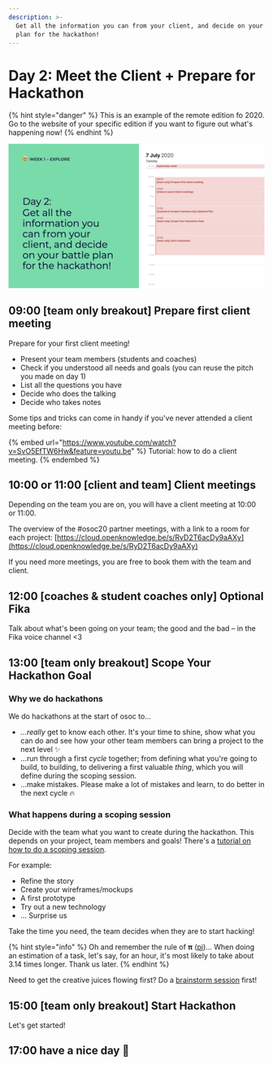 ```yaml
---
description: >-
  Get all the information you can from your client, and decide on your battle
  plan for the hackathon!
---
```


# Day 2: Meet the Client + Prepare for Hackathon

{% hint style="danger" %}
This is an example of the remote edition fo 2020. Go to the website of your specific edition if you want to figure out what's happening now!
{% endhint %}

![](../../../../.gitbook/assets/osoc-2020-cal-week-1.002.jpeg)

## **09:00** \[team only breakout] Prepare first client meeting

Prepare for your first client meeting!

* Present your team members (students and coaches)
* Check if you understood all needs and goals (you can reuse the pitch you made on day 1)
* List all the questions you have
* Decide who does the talking
* Decide who takes notes

Some tips and tricks can come in handy if you've never attended a client meeting before:

{% embed url="https://www.youtube.com/watch?v=SvO5EfTW6Hw&feature=youtu.be" %}
Tutorial: how to do a client meeting.
{% endembed %}

## **10:00 or 11:00** \[client and team] Client meetings

Depending on the team you are on, you will have a client meeting at 10:00 or 11:00.

The overview of the #osoc20 partner meetings, with a link to a room for each project: [https://cloud.openknowledge.be/s/RyD2T6acDy9aAXy](https://cloud.openknowledge.be/s/RyD2T6acDy9aAXy)

If you need more meetings, you are free to book them with the team and client.

## 12:00 \[coaches & student coaches only] Optional Fika

Talk about what's been going on your team; the good and the bad – in the Fika voice channel <3

## 13:00 \[team only breakout] Scope Your Hackathon Goal

### Why we do hackathons

We do hackathons at the start of osoc to...

* _...really_ get to know each other. It's your time to shine, show what you can do and see how your other team members can bring a project to the next level ✨
* ...run through a first _cycle_ together; from defining what you're going to build, to building, to delivering a first valuable _thing_, which you will define during the scoping session.
* ...make mistakes. Please make a lot of mistakes and learn, to do better in the next cycle 🔥

### What happens during a scoping session

Decide with the team what you want to create during the hackathon. This depends on your project, team members and goals! There's a [tutorial on how to do a scoping session](../../../../coaches/the-coaching-job/how-to-manage-a-team.md#how-to-do-a-scoping-session).

For example:

* Refine the story
* Create your wireframes/mockups
* A first prototype
* Try out a new technology
* ... Surprise us

Take the time you need, the team decides when they are to start hacking!&#x20;

{% hint style="info" %}
Oh and remember the rule of **π** ([pi](https://twitter.com/pietercolpaert))... When doing an estimation of a task, let's say, for an hour, it's most likely to take about 3.14 times longer. Thank us later.
{% endhint %}

Need to get the creative juices flowing first? Do a [brainstorm session](../../../../coaches/the-coaching-job/how-to-manage-a-team.md) first!

## 15:00 \[team only breakout] Start Hackathon

Let's get started!

## 17:00 have a nice day 🥳


